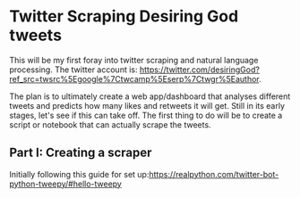# Twitter Scraping Desiring God tweets

This will be my first foray into twitter scraping and natural language processing. The twitter account is: https://twitter.com/desiringGod?ref_src=twsrc%5Egoogle%7Ctwcamp%5Eserp%7Ctwgr%5Eauthor.

The plan is to ultimately create a web app/dashboard that analyses different tweets and predicts how many likes and retweets it will get. Still in its early stages, let's see if this can take off. The first thing to do will be to create a script or notebook that can actually 
scrape the tweets.

## Part I: Creating a scraper

Initially following this guide for set up:https://realpython.com/twitter-bot-python-tweepy/#hello-tweepy 
